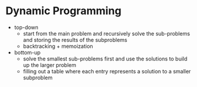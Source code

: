 # Dynamic Programming

- top-down
  - start from the main problem and recursively solve the sub-problems and storing the results of the subproblems
  - backtracking + memoization
- bottom-up
  - solve the smallest sub-problems first and use the solutions to build up the larger problem
  - filling out a table where each entry represents a solution to a smaller subproblem
